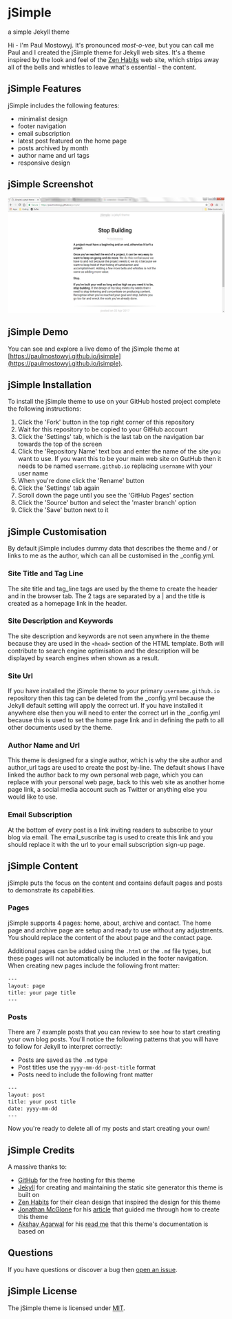 # jSimple
a simple Jekyll theme

Hi - I'm Paul Mostowyj. It's pronounced *most-o-vee*, but you can call me Paul and I created the jSimple theme for Jekyll web sites. It's a theme inspired by the look and feel of the [Zen Habits](https://zenhabits.net) web site, which strips away all of the bells and whistles to leave what's essential - the content.

## jSimple Features
jSimple includes the following features:
- minimalist design
- footer navigation
- email subscription
- latest post featured on the home page
- posts archived by month
- author name and url tags
- responsive design

## jSimple Screenshot
![jSimple Screenshot](./assets/img/jsimple-screenshot.png)

## jSimple Demo
You can see and explore a live demo of the jSimple theme at [https://paulmostowyj.github.io/jsimple](https://paulmostowyj.github.io/jsimple).

## jSimple Installation
To install the jSimple theme to use on your GitHub hosted project complete the following instructions:
01. Click the 'Fork' button in the top right corner of this repository
02. Wait for this repository to be copied to your GitHub account
03. Click the 'Settings' tab, which is the last tab on the navigation bar towards the top of the screen
04. Click the 'Repository Name' text box and enter the name of the site you want to use. If you want this to be your main web site on GutHub then it needs to be named `username.github.io` replacing `username` with your user name
05. When you're done click the 'Rename' button
06. Click the 'Settings' tab again
07. Scroll down the page until you see the 'GitHub Pages' section
08. Click the 'Source' button and select  the 'master branch' option
09. Click the 'Save' button next to it

## jSimple Customisation
By default jSimple includes dummy data that describes the theme and / or links to me as the author, which can all be customised in the _config.yml.

### Site Title and Tag Line
The site title and tag_line tags are used by the theme to create the header and in the browser tab. The 2 tags are separated by a | and the title is created as a homepage link in the header.

### Site Description and Keywords
The site description and keywords are not seen anywhere in the theme because they are used in the `<head>` section of the HTML template. Both will contribute to search engine optimisation and the description will be displayed by search engines when shown as a result.

### Site Url
If you have installed the jSimple theme to your primary `username.github.io` repository then this tag can be deleted from the _config.yml because the Jekyll default setting will apply the correct url. If you have installed it anywhere else then you will need to enter the correct url in the _config.yml because this is used to set the home page link and in defining the path to all other documents used by the theme.

### Author Name and Url
This theme is designed for a single author, which is why the site author and author_url tags are used to create the post by-line. The default shows I have linked the author back to my own personal web page, which you can replace with your personal web page, back to this web site as another home page link, a social media account such as Twitter or anything else you would like to use.

### Email Subscription
At the bottom of every post is a link inviting readers to subscribe to your blog via email. The email_suscribe tag is used to create this link and you should replace it with the url to your email subscription sign-up page.

## jSimple Content
jSimple puts the focus on the content and contains default pages and posts to demonstrate its capabilities.

### Pages
jSimple supports 4 pages: home, about, archive and contact. The home page and archive page are setup and ready to use without any adjustments. You should replace the content of the about page and the contact page.

Additional pages can be added using the `.html` or the `.md` file types, but these pages will not automatically be included in the footer navigation. When creating new pages include the following front matter:
```
---
layout: page
title: your page title
--- 
```
### Posts
There are 7 example posts that you can review to see how to start creating your own blog posts. You'll notice the following patterns that you will have to follow for Jekyll to interpret correctly:

- Posts are saved as the `.md` type
- Post titles use the `yyyy-mm-dd-post-title` format
- Posts need to include the following front matter
```
---
layout: post
title: your post title
date: yyyy-mm-dd
---
```
Now you're ready to delete all of my posts and start creating your own!

## jSimple Credits
A massive thanks to:
- [GitHub](https://github.com) for the free hosting for this theme
- [Jekyll](https://jekyllrb.com) for creating and maintaining the static site generator this theme is built on
- [Zen Habits](https://zenhabits.net) for their clean design that inspired the design for this theme
- [Jonathan McGlone](http://jmcglone.com) for his [article](http://jmcglone.com/guides/github-pages/) that guided me through how to create this theme
- [Akshay Agarwal](http://akshayagarwal.me) for his [read me](https://github.com/AkshayAgarwal007/Jekyll-Mono/blob/master/README.md) that this theme's documentation is based on

## Questions
If you have questions or discover a bug then [open an issue](https://github.com/paulmostowyj/jsimple/issues/new).

## jSimple License
The jSimple theme is licensed under [MIT](https://github.com/paulmostowyj/jsimple/blob/master/LICENSE).